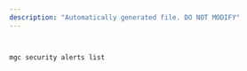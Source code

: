 ```yaml
---
description: "Automatically generated file. DO NOT MODIFY"
---
```


```bash


mgc security alerts list

```